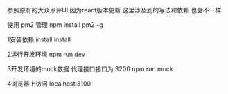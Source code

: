 参照原有的大众点评UI
因为react版本更新 这里涉及到的写法和依赖 也会不一样

使用 pm2 管理  npm install pm2 -g

1安装依赖
install install

2运行开发环境
npm run dev 

3开发环境的mock数据 代理接口接口为 3200
npm run mock

4浏览器上访问
localhost:3100




